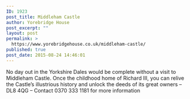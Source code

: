 ```yaml
---
ID: 1923
post_title: Middleham Castle
author: Yorebridge House
post_excerpt: ""
layout: post
permalink: >
  https://www.yorebridgehouse.co.uk/middleham-castle/
published: true
post_date: 2015-08-24 14:46:01
---
```

No day out in the Yorkshire Dales would be complete without a visit to Middleham Castle. Once the childhood home of Richard III, you can relive the Castle’s illustrious history and unlock the deeds of its great owners – DL8 4QG – Contact 0370 333 1181 for more information